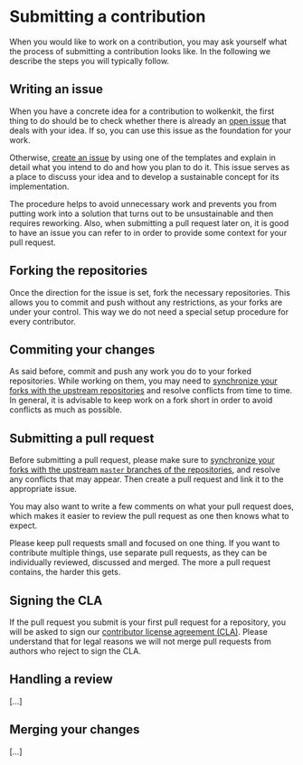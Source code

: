 # Submitting a contribution

When you would like to work on a contribution, you may ask yourself what the process of submitting a contribution looks like. In the following we describe the steps you will typically follow.

## Writing an issue

When you have a concrete idea for a contribution to wolkenkit, the first thing to do should be to check whether there is already an [open issue](https://github.com/thenativeweb/wolkenkit/issues) that deals with your idea. If so, you can use this issue as the foundation for your work.

Otherwise, [create an issue](https://github.com/thenativeweb/wolkenkit/issues/new) by using one of the templates and explain in detail what you intend to do and how you plan to do it. This issue serves as a place to discuss your idea and to develop a sustainable concept for its implementation.

The procedure helps to avoid unnecessary work and prevents you from putting work into a solution that turns out to be unsustainable and then requires reworking. Also, when submitting a pull request later on, it is good to have an issue you can refer to in order to provide some context for your pull request.

## Forking the repositories

Once the direction for the issue is set, fork the necessary repositories. This allows you to commit and push without any restrictions, as your forks are under your control. This way we do not need a special setup procedure for every contributor.

## Commiting your changes

As said before, commit and push any work you do to your forked repositories. While working on them, you may need to [synchronize your forks with the upstream repositories](https://help.github.com/articles/syncing-a-fork/) and resolve conflicts from time to time. In general, it is advisable to keep work on a fork short in order to avoid conflicts as much as possible.

## Submitting a pull request

Before submitting a pull request, please make sure to [synchronize your forks with the upstream `master` branches of the repositories](https://help.github.com/articles/syncing-a-fork/), and resolve any conflicts that may appear. Then create a pull request and link it to the appropriate issue.

You may also want to write a few comments on what your pull request does, which makes it easier to review the pull request as one then knows what to expect.

Please keep pull requests small and focused on one thing. If you want to contribute multiple things, use separate pull requests, as they can be individually reviewed, discussed and merged. The more a pull request contains, the harder this gets.

## Signing the CLA

If the pull request you submit is your first pull request for a repository, you will be asked to sign our [contributor license agreement (CLA)](https://gist.github.com/goloroden/71fedc0689d1c65a56aef5a5d3415fdd). Please understand that for legal reasons we will not merge pull requests from authors who reject to sign the CLA.

## Handling a review

[…]

## Merging your changes

[…]
